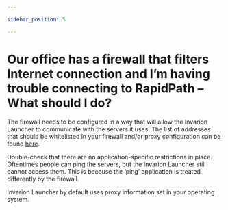 ```yaml
---

sidebar_position: 5

---
```

# Our office has a firewall that filters Internet connection and I’m having trouble connecting to RapidPath – What should I do?

The firewall needs to be configured in a way that will allow the Invarion Launcher to communicate with the servers it uses. The list of addresses that should be whitelisted in your firewall and/or proxy configuration can be found [here](https://rapidplan.com/pages/firewall-and-proxy-setup).

Double-check that there are no application-specific restrictions in place. Oftentimes people can ping the servers, but the Invarion Launcher still cannot access them. This is because the ‘ping’ application is treated differently by the firewall.

Invarion Launcher by default uses proxy information set in your operating system.
